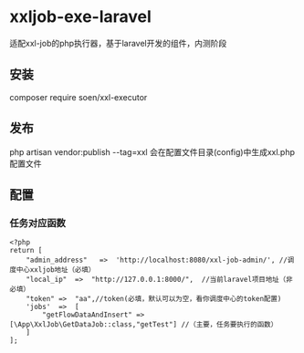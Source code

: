 # xxljob-exe-laravel
适配xxl-job的php执行器，基于laravel开发的组件，内测阶段
## 安装
composer require soen/xxl-executor
## 发布
php artisan vendor:publish --tag=xxl
会在配置文件目录(config)中生成xxl.php配置文件
## 配置
### 任务对应函数
````
<?php
return [
    "admin_address"   =>  'http://localhost:8080/xxl-job-admin/', //调度中心xxljob地址（必填）
    "local_ip"  =>  "http://127.0.0.1:8000/",  //当前laravel项目地址（非必填）
    "token" =>  "aa",//token(必填，默认可以为空，看你调度中心的token配置)
    'jobs'  =>  [ 
        "getFlowDataAndInsert" => [\App\XxlJob\GetDataJob::class,"getTest"] //（主要，任务要执行的函数）
    ]
];
````

